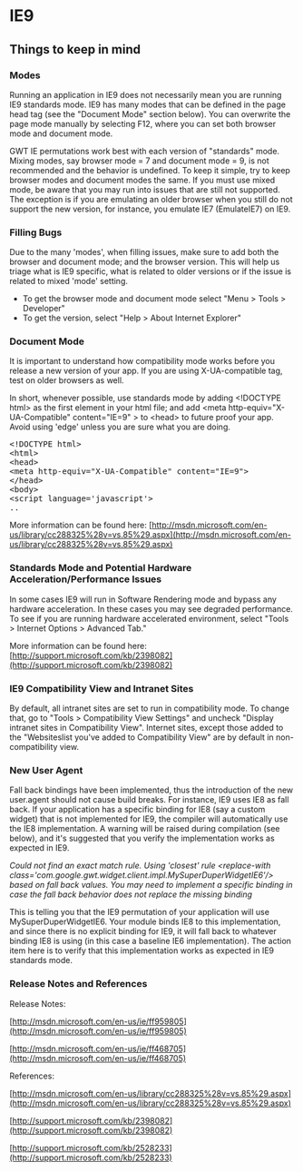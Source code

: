 IE9
===

## Things to keep in mind<a id="Overview"></a>

### Modes

Running an application in IE9 does not necessarily mean you are running IE9
standards mode. IE9 has many modes that can be defined in the page head tag
(see the "Document Mode" section below). You can overwrite the page mode
manually by selecting F12, where you can set both browser mode and
document mode.

GWT IE permutations work best with each version of "standards" mode. Mixing
modes, say browser mode = 7 and document mode = 9, is not recommended and the
behavior is undefined. To keep it simple, try to keep browser modes and
document modes the same. If you must use mixed mode, be aware that you may run
into issues that are still not supported. The exception is if you are
emulating an older browser when you still do not support the new version, for
instance, you emulate IE7 (EmulateIE7) on IE9.

### Filling Bugs

Due to the many 'modes', when filling issues, make sure to add both the browser
and document mode; and the browser version. This will help us triage what
is IE9 specific, what is related to older versions or if the issue is related
to mixed 'mode' setting.

*   To get the browser mode and document mode select "Menu > Tools > Developer"
*   To get the version, select "Help > About Internet Explorer"

### Document Mode

It is important to understand how compatibility mode works before you release
a new version of your app. If you are using X-UA-compatible tag, test on older
browsers as well.

In short, whenever possible, use standards mode by adding &lt;!DOCTYPE html> as
the first element in your html file; and add &lt;meta http-equiv="X-UA-Compatible"
content="IE=9" > to &lt;head> to future proof your app. Avoid using 'edge' unless
you are sure what you are doing.

<pre class="prettyprint">
&lt;!DOCTYPE html&gt;
&lt;html&gt;
&lt;head&gt;
&lt;meta http-equiv="X-UA-Compatible" content="IE=9"&gt;
&lt;/head&gt;
&lt;body&gt;
&lt;script language='javascript'&gt;
..
</pre>

More information can be found here: [http://msdn.microsoft.com/en-us/library/cc288325%28v=vs.85%29.aspx](http://msdn.microsoft.com/en-us/library/cc288325%28v=vs.85%29.aspx)

### Standards Mode and Potential Hardware Acceleration/Performance Issues

In some cases IE9 will run in Software Rendering mode and bypass any hardware
acceleration. In these cases you may see degraded performance. To see if you are
running hardware accelerated environment, select "Tools > Internet Options >
Advanced Tab."

More information can be found here: [http://support.microsoft.com/kb/2398082](http://support.microsoft.com/kb/2398082)

### IE9 Compatibility View and Intranet Sites

By default, all intranet sites are set to run in compatibility mode. To change
that, go to "Tools > Compatibility View Settings" and uncheck "Display intranet
sites in Compatibility View". Internet sites, except those added to the 
"Websiteslist you've added to Compatibility View" are by default in
non-compatibility view.

### New User Agent

Fall back bindings have been implemented, thus the introduction of the new
user.agent should not cause build breaks. For instance, IE9 uses IE8 as fall
back. If your application has a specific binding for IE8 (say a custom widget)
that is not implemented for IE9, the compiler will automatically use the IE8
implementation. A warning will be raised during compilation (see below), and
it's suggested that you verify the implementation works as expected in IE9.

_Could not find an exact match rule. Using 'closest' rule &lt;replace-with
class='com.google.gwt.widget.client.impl.MySuperDuperWidgetIE6'/> based on fall
back values. You may need to implement a specific binding in case the fall back
behavior does not replace the missing binding_

This is telling you that the IE9 permutation of your application will use
MySuperDuperWidgetIE6. Your module binds IE8 to this implementation, and since
there is no explicit binding for IE9, it will fall back to whatever binding IE8
is using (in this case a baseline IE6 implementation). The action item here is
to verify that this implementation works as expected in IE9 standards mode.

### Release Notes and References

Release Notes:

[http://msdn.microsoft.com/en-us/ie/ff959805](http://msdn.microsoft.com/en-us/ie/ff959805)

[http://msdn.microsoft.com/en-us/ie/ff468705](http://msdn.microsoft.com/en-us/ie/ff468705)

References:

[http://msdn.microsoft.com/en-us/library/cc288325%28v=vs.85%29.aspx](http://msdn.microsoft.com/en-us/library/cc288325%28v=vs.85%29.aspx)

[http://support.microsoft.com/kb/2398082](http://support.microsoft.com/kb/2398082)

[http://support.microsoft.com/kb/2528233](http://support.microsoft.com/kb/2528233)